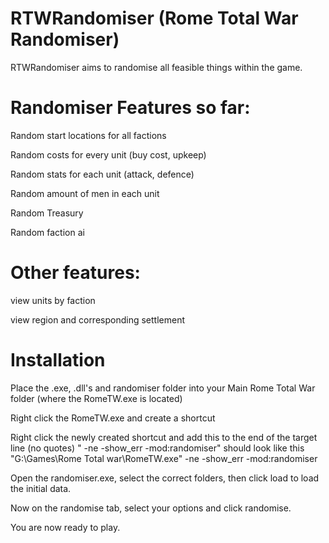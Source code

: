 # RTWRandomiser (Rome Total War Randomiser)
RTWRandomiser aims to randomise all feasible things within the game.

# Randomiser Features so far:

  Random start locations for all factions

  Random costs for every unit (buy cost, upkeep)

  Random stats for each unit (attack, defence)

  Random amount of men in each unit
  
  Random Treasury
  
  Random faction ai

# Other features:

  view units by faction
  
  view region and corresponding settlement

# Installation

Place the .exe, .dll's and randomiser folder into your Main Rome Total War folder (where the RomeTW.exe is located)

Right click the RomeTW.exe and create a shortcut

Right click the newly created shortcut and add this to the end of the target line (no quotes)  " -ne -show_err -mod:randomiser" should look like this "G:\Games\Rome Total war\RomeTW.exe" -ne -show_err -mod:randomiser

Open the randomiser.exe, select the correct folders, then click load to load the initial data.

Now on the randomise tab, select your options and click randomise.

You are now ready to play.


